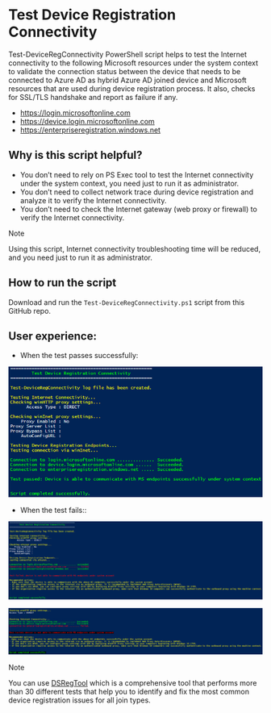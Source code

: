 # Test Device Registration Connectivity
Test-DeviceRegConnectivity PowerShell script helps to test the Internet connectivity to the following Microsoft resources under the system context to validate the connection status between the device that needs to be connected to Azure AD as hybrid Azure AD joined device and Microsoft resources that are used during device registration process. It also, checks for SSL/TLS handshake and report as failure if any.

  - https://login.microsoftonline.com
  - https://device.login.microsoftonline.com
  - https://enterpriseregistration.windows.net
 
## Why is this script helpful?

  - You don’t need to rely on PS Exec tool to test the Internet connectivity under the system context, you need just to run it as administrator.
  - You don’t need to collect network trace during device registration and analyze it to verify the Internet connectivity.
  - You don’t need to check the Internet gateway (web proxy or firewall) to verify the Internet connectivity.

> [!NOTE]
> Using this script, Internet connectivity troubleshooting time will be reduced, and you need just to run it as administrator.

## How to run the script

Download and run the `Test-DeviceRegConnectivity.ps1` script from this GitHub repo. 

## User experience:

- When the test passes successfully: 

![TestPass](https://github.com/Azure-Samples/TestDeviceRegConnectivity/blob/main/media/pass.png)

- When the test fails:: 

![TestFail1](https://github.com/Azure-Samples/TestDeviceRegConnectivity/blob/main/media/f1.png)

![TestFail2](https://github.com/Azure-Samples/TestDeviceRegConnectivity/blob/main/media/f3.png)

> [!NOTE]
> You can use [DSRegTool](https://github.com/mzmaili/DSRegTool) which is a comprehensive tool that performs more than 30 different tests that help you to identify and fix the most common device registration issues for all join types.
